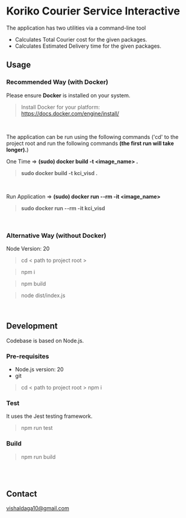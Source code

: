 
# Koriko Courier Service Interactive

The application has two utilities via a command-line tool
- Calculates Total Courier cost for the given packages.
- Calculates Estimated Delivery time for the given packages.


## Usage
### Recommended Way (with Docker)
Please ensure **Docker** is installed on your system.
>Install Docker for your platform: https://docs.docker.com/engine/install/
>
<br />

The application can be run using the following commands ('cd' to the project root and run the following commands **(the first run will take longer).**)

One Time => **(sudo) docker build -t <image_name> .**
>**sudo docker build -t kci_visd .**

<br />

Run Application => **(sudo) docker run --rm -it <image_name>**
> **sudo docker run --rm -it kci_visd**

<br />

### Alternative Way (without Docker)
Node Version: 20
> cd < path to project root >

> npm i

> npm build

> node dist/index.js

<br />

## Development
Codebase is based on Node.js.

### Pre-requisites
- Node.js version: 20
- git
> cd < path to project root >
> npm i
### Test
It uses the Jest testing framework.
> npm run test
### Build
> npm run build

<br />
<br />

## Contact

vishaldaga10@gmail.com
